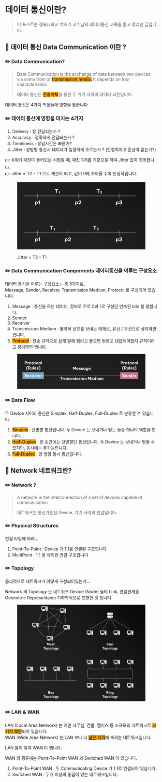 # 데이터 통신이란?

> 이 포스트는 경북대학교 백호기 교수님의 데이터통신 과목을 듣고 정리한 글입니다.

## 📖 데이터 통신 Data Communication 이란 ?

### ✏️ Data Communication?

> Data Communication is the exchange of data between two devices via some from of <mark style="background-color:orange;">transmission media.</mark> It depends on four characteristics.
>
> 데이터 통신은 <mark style="background-color:orange;">전송매체</mark>를 통한 두 기기 사이의 데이터 교환입니다.

데이터 통신은 4가지 특징들에 영향을 받습니다

### ✏️ 데이터 통신에 영향을 미치는  4가지

1. Delivery : 잘 전달되는가 ?
2. Accuracy : 정확하게 전달되는가 ?
3. Timeliness : 응답시간은 빠른가?
4. Jitter :  양방향 통신시 데이터가 일정하게 흐르는가 ? (안정적이고 혼선이 없는가?)

👉 X축이 패킷이 들어오는 시점일 때, 패킷 3개를 기준으로 하여 Jitter 값이 측정됍니다.\
👉 Jitter = T2 - T1 으로 계산이 되고, 값이 0에 가까울 수록 안정적입니다.

<figure><img src="../../.gitbook/assets/image (4) (1).png" alt="" width="563"><figcaption><p>Jitter = T2 - T1</p></figcaption></figure>

### ✏️ Data Communication Components 데이터통신을 이루는 구성요소

데이터 통신을 이루는 구성요소는 총 5가지로,\
Message, Sender, Receiver, Transmission Medium, Protocol 로 구성되어 있습니다.

1. Message : 통신을 하는 데이터, 정보로 주로 0과 1로 구성된 연속된 bits 를 말합니다.
2. Sender&#x20;
3. Receiver
4. Transmission Medium : 물리적 신호를 보내는 매체로, 유선 / 무선으로 생각하면 됍니다.
5. <mark style="background-color:orange;">Protocol</mark> : 전송 규약으로 쉽게 말해 뭐라고 물으면 뭐라고 대답해야할지 규칙이라고 생각하면 됍니다.

<figure><img src="../../.gitbook/assets/image (1) (1) (1).png" alt="" width="563"><figcaption></figcaption></figure>

### ✏️ Data Flow&#x20;

두 Device 사이의 통신은 Simplex, Half-Duplex, Full-Duplex 로 분류할 수 있습니다.

1. <mark style="background-color:orange;">Simplex</mark> : 단방향 통신입니다. 두 Device 는 보내거나 받는 둘중 하나의 역할을 합니다.
2. <mark style="background-color:orange;">Half-Duplex</mark> : 한 순간에는 단방향인 통신입니다. 두 Device 는 보내거나 받을 수 있지만, 동시에는 불가능합니다.
3. <mark style="background-color:orange;">Full-Duplex</mark> : 양 방향 동시 통신입니다.



## 📖 Network 네트워크란?

### ✏️ Network ?

> A network is the interconnection of a set of devices capable of communication
>
> 네트워크는 통신가능한 Device, 기기 사이의 연결입니다.

### ✏️ Physical Structures&#x20;

연결 타입에 따라...

1. Point-To-Point : Device 가 1:1로 연결된 구조입니다
2. MultiPoint : 1:1 을 제외한 연결 구조입니다

### ✏️ Topology&#x20;

물리적으로 네트워크가 어떻게 구성되어있는가...

Network 의 Topology 는 네트워크 Device (Node) 들의 Link, 연결관계를 Geometric Representaion 기하학적으로 표현한 것 입니다.

<figure><img src="../../.gitbook/assets/image (3) (1) (1).png" alt=""><figcaption></figcaption></figure>

### ✏️ LAN & WAN

LAN (Local Area Network) 는 어떤 사무실, 건물, 캠퍼스 등 소규모의 네트워크로 <mark style="background-color:orange;">크기가 제한</mark>되어 있습니다.\
WAN (Wide Area Network) 는 LAN 보다 더 <mark style="background-color:orange;">넓은 지역</mark>에 속하는 네트워크입니다.

LAN 들이 묶여 WAN 이 됍니다.

WAN 의 종류에는 Point-To-Point WAN 과 Switched WAN 이 있습니다.

1. Point-To-Point WAN : 두 Communicating Device 가 1:1로 연결되어 있습니다.
2. Switched WAN : 두개 이상의 종점이 있는 네트워크입니다.

